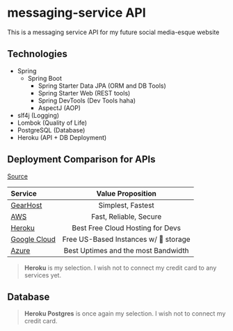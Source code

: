 # messaging-service API
This is a messaging service API for my future social media-esque website

## Technologies
* Spring
  * Spring Boot
    * Spring Starter Data JPA (ORM and DB Tools)
    * Spring Starter Web (REST tools)
    * Spring DevTools (Dev Tools haha)
    * AspectJ (AOP)
* slf4j (Logging)
* Lombok (Quality of Life)
* PostgreSQL (Database)
* Heroku (API + DB Deployment)

## Deployment Comparison for APIs
[Source][cloud_comparison]

| Service                       | Value Proposition                     | 
| :---------------------------- |:-------------:                        | 
| [GearHost][GearHost]          | Simplest, Fastest                     | 
| [AWS][AWS]                    | Fast, Reliable, Secure                | 
| [Heroku][Heroku]              | Best Free Cloud Hosting for Devs      | 
| [Google Cloud][GoogleCloud]   | Free US-Based Instances w/ 💪 storage | 
| [Azure][Azure]                | Best Uptimes and the most Bandwidth   |   

> **Heroku** is my selection. I wish not to connect my credit card to any services yet.

## Database
> **Heroku Postgres** is once again my selection. I wish not to connect my credit card. 

[cloud_comparison]: https://www.websiteplanet.com/blog/best-free-cloud-hosting-services/
[GearHost]: https://www.gearhost.com/?refcode=qtqpjgjtdyfk
[AWS]: https://aws.amazon.com/
[Heroku]: https://www.heroku.com/
[GoogleCloud]: https://cloud.google.com/
[Azure]: https://azure.microsoft.com/en-us/